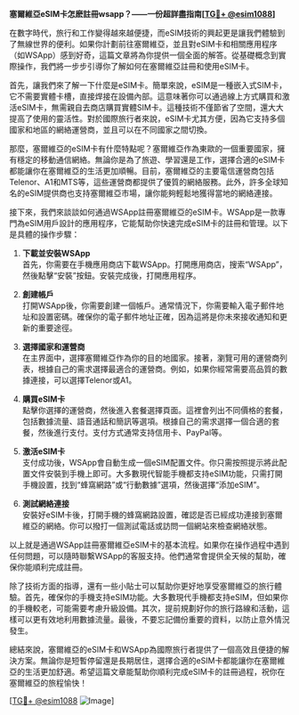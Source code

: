**塞爾維亞eSIM卡怎麽註冊wsapp？——一份超詳盡指南[[TG💪+ @esim1088](https://t.me/s/esim1088)]**

在數字時代，旅行和工作變得越來越便捷，而eSIM技術的興起更是讓我們體驗到了無線世界的便利。如果你計劃前往塞爾維亞，並且對eSIM卡和相關應用程序（如WSApp）感到好奇，這篇文章將為你提供一個全面的解答。從基礎概念到實際操作，我們將一步步引導你了解如何在塞爾維亞註冊和使用eSIM卡。

首先，讓我們來了解一下什麼是eSIM卡。簡單來說，eSIM是一種嵌入式SIM卡，它不需要實體卡槽，直接焊接在設備內部。這意味著你可以通過線上方式購買和激活eSIM卡，無需親自去商店購買實體SIM卡。這種技術不僅節省了空間，還大大提高了使用的靈活性。對於國際旅行者來說，eSIM卡尤其方便，因為它支持多個國家和地區的網絡運營商，並且可以在不同國家之間切換。

那麼，塞爾維亞的eSIM卡有什麼特點呢？塞爾維亞作為東歐的一個重要國家，擁有穩定的移動通信網絡。無論你是為了旅遊、學習還是工作，選擇合適的eSIM卡都能讓你在塞爾維亞的生活更加順暢。目前，塞爾維亞的主要電信運營商包括Telenor、A1和MTS等，這些運營商都提供了優質的網絡服務。此外，許多全球知名的eSIM提供商也支持塞爾維亞市場，讓你能夠輕鬆地獲得當地的網絡連接。

接下來，我們來談談如何通過WSApp註冊塞爾維亞的eSIM卡。WSApp是一款專門為eSIM用戶設計的應用程序，它能幫助你快速完成eSIM卡的註冊和管理。以下是具體的操作步驟：

1. **下載並安裝WSApp**  
   首先，你需要在手機應用商店下載WSApp。打開應用商店，搜索“WSApp”，然後點擊“安裝”按鈕。安裝完成後，打開應用程序。

2. **創建帳戶**  
   打開WSApp後，你需要創建一個帳戶。通常情況下，你需要輸入電子郵件地址和設置密碼。確保你的電子郵件地址正確，因為這將是你未來接收通知和更新的重要途徑。

3. **選擇國家和運營商**  
   在主界面中，選擇塞爾維亞作為你的目的地國家。接著，瀏覽可用的運營商列表，根據自己的需求選擇最適合的運營商。例如，如果你經常需要高品質的數據連接，可以選擇Telenor或A1。

4. **購買eSIM卡**  
   點擊你選擇的運營商，然後進入套餐選擇頁面。這裡會列出不同價格的套餐，包括數據流量、語音通話和簡訊等選項。根據自己的需求選擇一個合適的套餐，然後進行支付。支付方式通常支持信用卡、PayPal等。

5. **激活eSIM卡**  
   支付成功後，WSApp會自動生成一個eSIM配置文件。你只需按照提示將此配置文件安裝到手機上即可。大多數現代智能手機都支持eSIM功能，只需打開手機設置，找到“蜂窩網路”或“行動數據”選項，然後選擇“添加eSIM”。

6. **測試網絡連接**  
   安裝好eSIM卡後，打開手機的蜂窩網路設置，確認是否已經成功連接到塞爾維亞的網絡。你可以撥打一個測試電話或訪問一個網站來檢查網絡狀態。

以上就是通過WSApp註冊塞爾維亞eSIM卡的基本流程。如果你在操作過程中遇到任何問題，可以隨時聯繫WSApp的客服支持。他們通常會提供全天候的幫助，確保你能順利完成註冊。

除了技術方面的指導，還有一些小貼士可以幫助你更好地享受塞爾維亞的旅行體驗。首先，確保你的手機支持eSIM功能。大多數現代手機都支持eSIM，但如果你的手機較老，可能需要考慮升級設備。其次，提前規劃好你的旅行路線和活動，這樣可以更有效地利用數據流量。最後，不要忘記備份重要的資料，以防止意外情況發生。

總結來說，塞爾維亞的eSIM卡和WSApp為國際旅行者提供了一個高效且便捷的解決方案。無論你是短暫停留還是長期居住，選擇合適的eSIM卡都能讓你在塞爾維亞的生活更加舒適。希望這篇文章能幫助你順利完成eSIM卡的註冊過程，祝你在塞爾維亞的旅程愉快！

[[TG💪+ @esim1088](https://t.me/s/esim1088) ![Image](https://i.postimg.cc/4NQfJmqS/Snipaste-2025-05-13-00-14-12.png)]